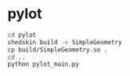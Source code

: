 # pylot

```bash
cd pylot
shedskin build -e SimpleGeometry
cp build/SimpleGeometry.so .
cd ..
python pylot_main.py
```
